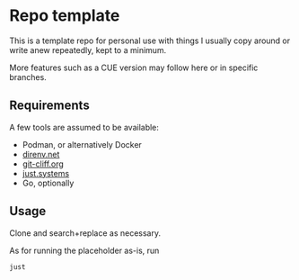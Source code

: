# Repo template

This is a template repo for personal use with things I usually copy around or write anew repeatedly, kept to a minimum.

More features such as a CUE version may follow here or in specific branches.

## Requirements

A few tools are assumed to be available:

- Podman, or alternatively Docker
- [direnv.net](https://github.com/direnv/direnv)
- [git-cliff.org](https://github.com/orhun/git-cliff)
- [just.systems](https://github.com/casey/just)
- Go, optionally

## Usage

Clone and search+replace as necessary.

As for running the placeholder as-is, run

`just`
